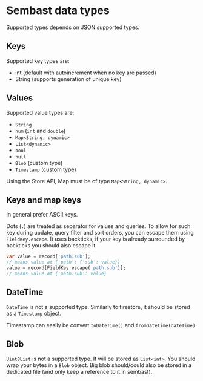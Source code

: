 # Sembast data types

Supported types depends on JSON supported types.

## Keys

Supported key types are:
- int (default with autoincrement when no key are passed)
- String (supports generation of unique key)

## Values

Supported value types are:
- `String`
- `num` (`int` and `double`)
- `Map<String, dynamic>`
- `List<dynamic>`
- `bool`
- `null`
- `Blob` (custom type)
- `Timestamp` (custom type)

Using the Store API, Map must be of type `Map<String, dynamic>`.

## Keys and map keys

In general prefer ASCII keys.

Dots (`.`) are treated as separator for values and queries. To allow for such key during update, query filter and sort
orders, you can escape them using `FieldKey.escape`. It uses backticks, if your key is already surrounded by backticks
you should also escape it. 

```dart
var value = record['path.sub'];
// means value at {'path': {'sub': value}}
value = record[FieldKey.escape('path.sub')];
// means value at {'path.sub': value}
```

## DateTime

`DateTime` is not a supported type. Similarly to firestore, it should be stored as a `Timestamp` object.

Timestamp can easily be convert `toDateTime()` and `fromDateTime(dateTime)`.

## Blob

`Uint8List` is not a supported type. It will be stored as `List<int>`. You should wrap your bytes in a `Blob` object. 
Big blob should/could also be stored in a dedicated file (and only keep a reference to it in sembast).